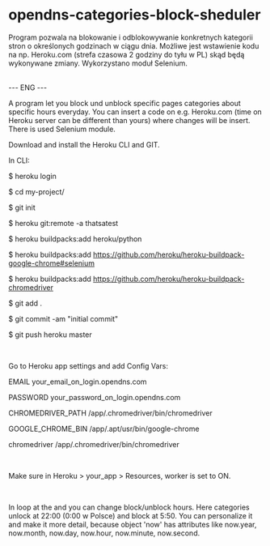 # opendns-categories-block-sheduler
<p>Program pozwala na blokowanie i odblokowywanie konkretnych kategorii stron o określonych godzinach w ciągu dnia. Możliwe jest wstawienie kodu na np. Heroku.com (strefa czasowa 2 godziny do tyłu w PL) skąd będą wykonywane zmiany. Wykorzystano moduł Selenium.</p>
<br>
--- ENG ---

<p>A program let you block und unblock specific pages categories about specific hours everyday. You can insert a code on e.g. Heroku.com (time on Heroku server can be different than yours) where changes will be insert. There is used Selenium module.</p>


<p>Download and install the Heroku CLI and GIT.</p>

<p>
  
  In CLI:

  $ heroku login
  
  $ cd my-project/

  $ git init

  $ heroku git:remote -a thatsatest

  $ heroku buildpacks:add heroku/python

  $ heroku buildpacks:add https://github.com/heroku/heroku-buildpack-google-chrome#selenium

  $ heroku buildpacks:add https://github.com/heroku/heroku-buildpack-chromedriver

  $ git add .

  $ git commit -am "initial commit"

  $ git push heroku master

</p>
<br>
<p>
  Go to Heroku app settings and add Config Vars:

  EMAIL                  your_email_on_login.opendns.com

  PASSWORD               your_password_on_login.opendns.com

  CHROMEDRIVER_PATH      /app/.chromedriver/bin/chromedriver

  GOOGLE_CHROME_BIN      /app/.apt/usr/bin/google-chrome

  chromedriver           /app/.chromedriver/bin/chromedriver
</p>
<br>
<p>
  Make sure in Heroku > your_app > Resources, worker is set to ON.
</p>
<br>
<p>
  In loop at the and you can change block/unblock hours.
  Here categories unlock at 22:00 (0:00 w Polsce) and block at 5:50.
  You can personalize it and make it more detail, because object 'now' has attributes like now.year, now.month, now.day,    now.hour, now.minute, now.second.
</p>
